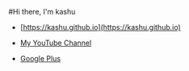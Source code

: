 #Hi there, I'm kashu

- [https://kashu.github.io](https://kashu.github.io)

- [My YouTube Channel](https://www.youtube.com/channel/UCGSPXZ7DbSc8QDuDYX8L6Qg)

- [Google Plus](https://plus.google.com/108333619509446693036)
